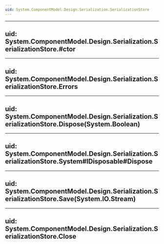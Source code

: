 ```yaml
---
uid: System.ComponentModel.Design.Serialization.SerializationStore
---
```


---
uid: System.ComponentModel.Design.Serialization.SerializationStore.#ctor
---

---
uid: System.ComponentModel.Design.Serialization.SerializationStore.Errors
---

---
uid: System.ComponentModel.Design.Serialization.SerializationStore.Dispose(System.Boolean)
---

---
uid: System.ComponentModel.Design.Serialization.SerializationStore.System#IDisposable#Dispose
---

---
uid: System.ComponentModel.Design.Serialization.SerializationStore.Save(System.IO.Stream)
---

---
uid: System.ComponentModel.Design.Serialization.SerializationStore.Close
---
